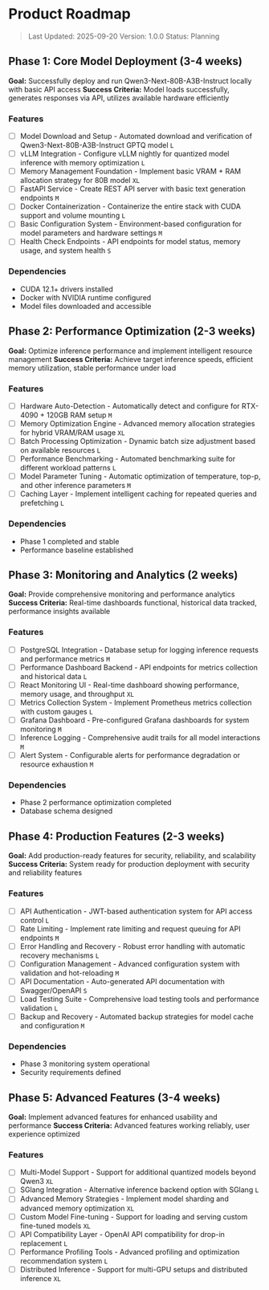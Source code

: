 # Product Roadmap

> Last Updated: 2025-09-20
> Version: 1.0.0
> Status: Planning

## Phase 1: Core Model Deployment (3-4 weeks)

**Goal:** Successfully deploy and run Qwen3-Next-80B-A3B-Instruct locally with basic API access
**Success Criteria:** Model loads successfully, generates responses via API, utilizes available hardware efficiently

### Features

- [ ] Model Download and Setup - Automated download and verification of Qwen3-Next-80B-A3B-Instruct GPTQ model `L`
- [ ] vLLM Integration - Configure vLLM nightly for quantized model inference with memory optimization `L`
- [ ] Memory Management Foundation - Implement basic VRAM + RAM allocation strategy for 80B model `XL`
- [ ] FastAPI Service - Create REST API server with basic text generation endpoints `M`
- [ ] Docker Containerization - Containerize the entire stack with CUDA support and volume mounting `L`
- [ ] Basic Configuration System - Environment-based configuration for model parameters and hardware settings `M`
- [ ] Health Check Endpoints - API endpoints for model status, memory usage, and system health `S`

### Dependencies

- CUDA 12.1+ drivers installed
- Docker with NVIDIA runtime configured
- Model files downloaded and accessible

## Phase 2: Performance Optimization (2-3 weeks)

**Goal:** Optimize inference performance and implement intelligent resource management
**Success Criteria:** Achieve target inference speeds, efficient memory utilization, stable performance under load

### Features

- [ ] Hardware Auto-Detection - Automatically detect and configure for RTX-4090 + 120GB RAM setup `M`
- [ ] Memory Optimization Engine - Advanced memory allocation strategies for hybrid VRAM/RAM usage `XL`
- [ ] Batch Processing Optimization - Dynamic batch size adjustment based on available resources `L`
- [ ] Performance Benchmarking - Automated benchmarking suite for different workload patterns `L`
- [ ] Model Parameter Tuning - Automatic optimization of temperature, top-p, and other inference parameters `M`
- [ ] Caching Layer - Implement intelligent caching for repeated queries and prefetching `L`

### Dependencies

- Phase 1 completed and stable
- Performance baseline established

## Phase 3: Monitoring and Analytics (2 weeks)

**Goal:** Provide comprehensive monitoring and performance analytics
**Success Criteria:** Real-time dashboards functional, historical data tracked, performance insights available

### Features

- [ ] PostgreSQL Integration - Database setup for logging inference requests and performance metrics `M`
- [ ] Performance Dashboard Backend - API endpoints for metrics collection and historical data `L`
- [ ] React Monitoring UI - Real-time dashboard showing performance, memory usage, and throughput `XL`
- [ ] Metrics Collection System - Implement Prometheus metrics collection with custom gauges `L`
- [ ] Grafana Dashboard - Pre-configured Grafana dashboards for system monitoring `M`
- [ ] Inference Logging - Comprehensive audit trails for all model interactions `M`
- [ ] Alert System - Configurable alerts for performance degradation or resource exhaustion `M`

### Dependencies

- Phase 2 performance optimization completed
- Database schema designed

## Phase 4: Production Features (2-3 weeks)

**Goal:** Add production-ready features for security, reliability, and scalability
**Success Criteria:** System ready for production deployment with security and reliability features

### Features

- [ ] API Authentication - JWT-based authentication system for API access control `L`
- [ ] Rate Limiting - Implement rate limiting and request queuing for API endpoints `M`
- [ ] Error Handling and Recovery - Robust error handling with automatic recovery mechanisms `L`
- [ ] Configuration Management - Advanced configuration system with validation and hot-reloading `M`
- [ ] API Documentation - Auto-generated API documentation with Swagger/OpenAPI `S`
- [ ] Load Testing Suite - Comprehensive load testing tools and performance validation `L`
- [ ] Backup and Recovery - Automated backup strategies for model cache and configuration `M`

### Dependencies

- Phase 3 monitoring system operational
- Security requirements defined

## Phase 5: Advanced Features (3-4 weeks)

**Goal:** Implement advanced features for enhanced usability and performance
**Success Criteria:** Advanced features working reliably, user experience optimized

### Features

- [ ] Multi-Model Support - Support for additional quantized models beyond Qwen3 `XL`
- [ ] SGlang Integration - Alternative inference backend option with SGlang `L`
- [ ] Advanced Memory Strategies - Implement model sharding and advanced memory optimization `XL`
- [ ] Custom Model Fine-tuning - Support for loading and serving custom fine-tuned models `XL`
- [ ] API Compatibility Layer - OpenAI API compatibility for drop-in replacement `L`
- [ ] Performance Profiling Tools - Advanced profiling and optimization recommendation system `L`
- [ ] Distributed Inference - Support for multi-GPU setups and distributed inference `XL`